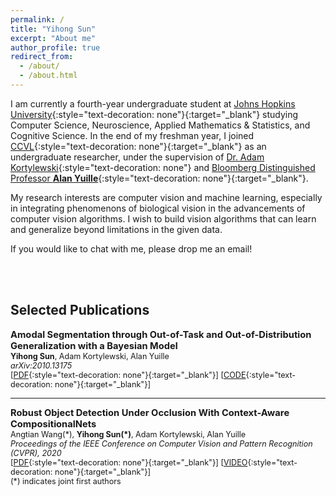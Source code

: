 ```yaml
---
permalink: /
title: "Yihong Sun"
excerpt: "About me"
author_profile: true
redirect_from: 
  - /about/
  - /about.html
---
```




I am currently a fourth-year undergraduate student at [Johns Hopkins University](https://www.jhu.edu){:style="text-decoration: none"}{:target="_blank"} studying Computer Science, Neuroscience, Applied Mathematics & Statistics, and Cognitive Science.
In the end of my freshman year, I joined [CCVL](https://ccvl.jhu.edu){:style="text-decoration: none"}{:target="_blank"} as an undergraduate researcher, under the supervision of [Dr. Adam Kortylewski](https://adamkortylewski.com){:style="text-decoration: none"} and [Bloomberg Distinguished Professor **Alan Yuille**](http://www.cs.jhu.edu/~ayuille/){:style="text-decoration: none"}{:target="_blank"}.

My research interests are computer vision and machine learning, especially in integrating phenomenons of biological vision in the advancements of computer vision algorithms. I wish to build vision algorithms that can learn and generalize beyond limitations in the given data.

If you would like to chat with me, please drop me an email! 

<br/><br/>

## Selected Publications

<span style="font-size:1.05em;">**Amodal Segmentation through Out-of-Task and Out-of-Distribution Generalization with a Bayesian Model**</span>  
<span style="font-size:0.9em;">
**Yihong Sun**, Adam Kortylewski, Alan Yuille    
*arXiv:2010.13175*  
[[PDF](https://arxiv.org/pdf/2010.13175.pdf){:style="text-decoration: none"}{:target="_blank"}] [[CODE](https://github.com/YihongSun/Bayesian-Amodal){:style="text-decoration: none"}{:target="_blank"}]  
</span>  

---
<span style="font-size:1.05em;">**Robust Object Detection Under Occlusion With Context-Aware CompositionalNets**</span>  
<span style="font-size:0.9em;">
Angtian Wang(\*), **Yihong Sun(\*)**, Adam Kortylewski, Alan Yuille  
*Proceedings of the IEEE Conference on Computer Vision and Pattern Recognition (CVPR), 2020*  
[[PDF](http://openaccess.thecvf.com/content_CVPR_2020/papers/Wang_Robust_Object_Detection_Under_Occlusion_With_Context-Aware_CompositionalNets_CVPR_2020_paper.pdf){:style="text-decoration: none"}{:target="_blank"}] [[VIDEO](https://youtu.be/XalAhF8Bi_0){:style="text-decoration: none"}{:target="_blank"}]  
(\*) indicates joint first authors
</span>  
